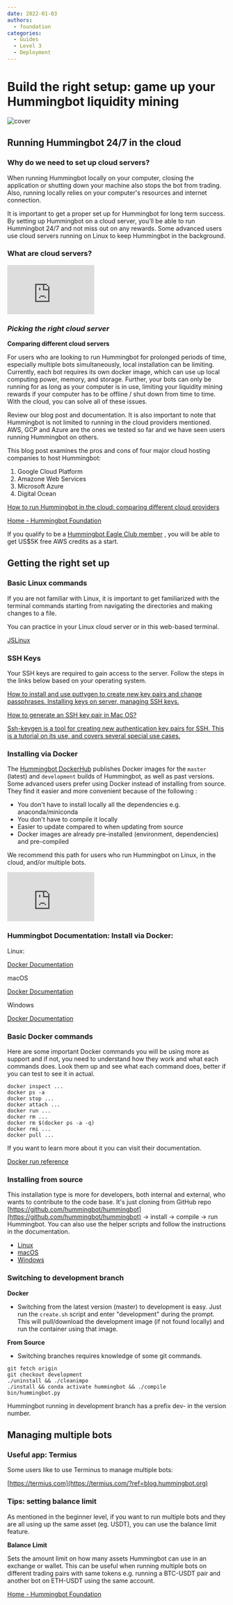 ```yaml
---
date: 2022-01-03
authors:
  - foundation
categories:
  - Guides
  - Level 3
  - Deployment
---
```


# Build the right setup: game up your Hummingbot liquidity mining
![cover](cover.jpg)

## Running Hummingbot 24/7 in the cloud

### **Why do we need to set up cloud servers?**

When running Hummingbot locally on your computer, closing the application or shutting down your machine also stops the bot from trading. Also, running locally relies on your computer's resources and internet connection.

<!-- more -->

It is important to get a proper set up for Hummingbot for long term success. By setting up Hummingbot on a cloud server, you’ll be able to run Hummingbot 24/7 and not miss out on any rewards. Some advanced users use cloud servers running on Linux to keep Hummingbot in the background.

### **What are cloud servers?**


<iframe width="200" height="113" src="https://www.youtube.com/embed/1ERdeg8Sfv4?feature=oembed" frameborder="0" allow="accelerometer; autoplay; clipboard-write; encrypted-media; gyroscope; picture-in-picture" allowfullscreen title="Cloud Services Explained - tutorial for beginners"></iframe>

### ***Picking the right cloud server***

**Comparing different cloud servers**

For users who are looking to run Hummingbot for prolonged periods of time, especially multiple bots simultaneously, local installation can be limiting. Currently, each bot requires its own docker image, which can use up local computing power, memory, and storage. Further, your bots can only be running for as long as your computer is in use, limiting your liquidity mining rewards if your computer has to be offline / shut down from time to time. With the cloud, you can solve all of these issues.

Review our blog post and documentation. It is also important to note that Hummingbot is not limited to running in the cloud providers mentioned. AWS, GCP and Azure are the ones we tested so far and we have seen users running Hummingbot on others.

This blog post examines the pros and cons of four major cloud hosting companies to host Hummingbot:

1. Google Cloud Platform
2. Amazone Web Services
3. Microsoft Azure
4. Digital Ocean

[How to run Hummingbot in the cloud: comparing different cloud providers](../2019-06-cloud-providers/index.md)

[Home - Hummingbot Foundation](/installation/index.md)

If you qualify to be a [Hummingbot Eagle Club member](../2020-04-hummingbot-eagle-club-launch/index.md) , you will be able to get US$5K free AWS credits as a start.

## Getting the right set up

### **Basic Linux commands**


If you are not familiar with Linux, it is important to get familiarized with the terminal commands starting from navigating the directories and making changes to a file.

You can practice in your Linux cloud server or in this web-based terminal.

[JSLinux](https://bellard.org/jslinux/vm.html?cpu=riscv64&url=buildroot-riscv64.cfg&mem=256&ref=blog.hummingbot.org)

### **SSH Keys**


Your SSH keys are required to gain access to the server. Follow the steps in the links below based on your operating system.

[How to install and use puttygen to create new key pairs and change passphrases. Installing keys on server, managing SSH keys.](https://www.ssh.com/ssh/putty/windows/puttygen?ref=blog.hummingbot.org)

[How to generate an SSH key pair in Mac OS?](https://www.siteground.com/kb/how_to_generate_an_ssh_key_pair_in_mac_os/?ref=blog.hummingbot.org)

[Ssh-keygen is a tool for creating new authentication key pairs for SSH. This is a tutorial on its use, and covers several special use cases.](https://www.ssh.com/ssh/keygen/?ref=blog.hummingbot.org)

### **Installing via Docker**

The [Hummingbot DockerHub](https://hub.docker.com/r/hummingbot/hummingbot?ref=blog.hummingbot.org) publishes Docker images for the `master` (latest) and `development` builds of Hummingbot, as well as past versions. Some advanced users prefer using Docker instead of installing from source. They find it easier and more convenient because of the following :

- You don't have to install locally all the dependencies e.g. anaconda/miniconda
- You don't have to compile it locally
- Easier to update compared to when updating from source
- Docker images are already pre-installed (environment, dependencies) and pre-compiled

We recommend this path for users who run Hummingbot on Linux, in the cloud, and/or multiple bots.

<iframe width="200" height="113" src="https://www.youtube.com/embed/_dfLOzuIg2o?feature=oembed" frameborder="0" allow="accelerometer; autoplay; clipboard-write; encrypted-media; gyroscope; picture-in-picture" allowfullscreen title="What is Docker in 5 minutes"></iframe>

### **Hummingbot Documentation: Install via Docker:**


Linux:

[Docker Documentation](https://docs.docker.com/desktop/install/linux-install/)

macOS

[Docker Documentation](https://docs.docker.com/desktop/install/mac-install/)

Windows

[Docker Documentation](https://docs.docker.com/desktop/install/windows-install/)

### **Basic Docker commands**


Here are some important Docker commands you will be using more as support and if not, you need to understand how they work and what each commands does. Look them up and see what each command does, better if you can test to see it in actual.

```
docker inspect ...
docker ps -a
docker stop ...
docker attach ...
docker run ...
docker rm ...
docker rm $(docker ps -a -q)
docker rmi ...
docker pull ...
```

If you want to learn more about it you can visit their documentation.

[Docker run reference](https://docs.docker.com/engine/reference/run/?ref=blog.hummingbot.org)

### **Installing from source**


This installation type is more for developers, both internal and external, who wants to contribute to the code base. It's just cloning from GitHub repo [https://github.com/hummingbot/hummingbot](https://github.com/hummingbot/hummingbot) → install → compile → run Hummingbot. You can also use the helper scripts and follow the instructions in the documentation.

- [Linux](/installation/linux.md)
- [macOS](/installation/mac.md)
- [Windows](/installation/windows.md)

### **Switching to development branch**


**Docker**

- Switching from the latest version (master) to development is easy. Just run the `create.sh` script and enter "development" during the prompt. This will pull/download the development image (if not found locally) and run the container using that image.

**From Source**

- Switching branches requires knowledge of some git commands.

```
git fetch origin
git checkout development
./uninstall && ./cleanimpo
./install && conda activate hummingbot && ./compile
bin/hummingbot.py
```

Hummingbot running in development branch has a prefix dev- in the version number.

## Managing multiple bots

### **Useful app: Termius**


Some users like to use Terminus to manage multiple bots:

[https://termius.com](https://termius.com/?ref=blog.hummingbot.org)

### **Tips: setting balance limit**


As mentioned in the beginner level, if you want to run multiple bots and they are all using up the same asset (eg. USDT), you can use the balance limit feature.

**Balance Limit**

Sets the amount limit on how many assets Hummingbot can use in an exchange or wallet. This can be useful when running multiple bots on different trading pairs with same tokens e.g. running a BTC-USDT pair and another bot on ETH-USDT using the same account.

[Home - Hummingbot Foundation](/global-configs/balance-limit.md)
